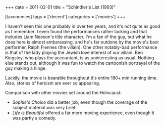 +++
date = 2011-02-01
title = "Schindler's List (1993)"

[taxonomies]
tags = ['decent']
categories = ['movies']
+++

I haven\'t seen this one probably in over ten years, and it\'s not quite
as good as I remember. I even found the performances rather lacking and
that includes Liam Neeson\'s title character. I\'m a fan of the guy, but
what he does here is almost embarassing, and he\'s far outdone by the
movie\'s best performer, Ralph Fiennes (the villain). One other
notably-bad performance is that of the lady playing the Jewish love
interest of our villain. Ben Kingsley, who plays the accountant, is as
uninteresting as usual. Nothing else stands out, although it was fun to
watch the cartoonish portrayal of the guy making a hinge.

Luckily, the movie is bearable throughout it\'s entire 180+ min running
time. Also, stories of heroism are ever so appealing.

Comparison with other movies set around the Holocaust:

-   *Sophie\'s Choice* did a better job, even though the coverage of the
    subject material was very brief.
-   *Life is Beautiful* offered a far more moving experience, even
    though it was partly a comedy.
